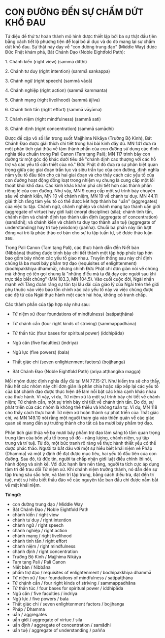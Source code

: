 # CON ĐƯỜNG ĐẾN SỰ CHẤM DỨT KHỔ ĐAU

Tứ diệu đế thứ tư hoàn thành mô hình được thiết lập bởi ba sự thật đầu tiên bằng cách tiết lộ phương tiện để loại bỏ ái dục và do đó mang lại sự chấm dứt khổ đau. Sự thật này dạy về "con đường trung đạo" (Middle Way) được Đức Phật khám phá, Bát Chánh Đạo (Noble Eightfold Path):

1\. Chánh kiến (right view) (sammā ditthi)

2\. Chánh tư duy (right intention) (sammā sankappa)

3\. Chánh ngữ (right speech) (sammā vācā)

4\. Chánh nghiệp (right action) (sammā kammanta)

5\. Chánh mạng (right livelihood) (sammā ājīva)

6\. Chánh tinh tấn (right effort) (sammā vāyāma)

7\. Chánh niệm (right mindfulness) (sammā sati)

8\. Chánh định (right concentration) (sammā samādhi)

Được đề cập vô số lần trong suốt Majjhima Nikāya (Trường Bộ Kinh), Bát Chánh Đạo được giải thích chi tiết trong hai bài kinh đầy đủ. MN 141 đưa ra một phân tích giai thừa về tám thành phần của con đường sử dụng các định nghĩa tiêu chuẩn trong Pali Canon (Tam tạng Pali); MN 117 trình bày con đường từ một góc độ khác dưới tiêu đề "chánh định cao thượng với các hỗ trợ và các yếu tố cần thiết của nó." Đức Phật ở đó đưa ra sự phân biệt quan trọng giữa các giai đoạn trần tục và siêu trần tục của con đường, định nghĩa năm yếu tố đầu tiên cho cả hai giai đoạn và cho thấy cách các yếu tố của con đường hoạt động đồng loạt trong nhiệm vụ chung là cung cấp một lối thoát khỏi khổ đau. Các kinh khác khám phá chi tiết hơn các thành phần riêng lẻ của con đường. Như vậy, MN 9 cung cấp một sự trình bày chuyên sâu về chánh kiến, MN 10 về chánh niệm, MN 19 về chánh tư duy. MN 44.11 giải thích rằng tám yếu tố có thể được kết hợp thành ba "uẩn" (aggregates) của việc tu tập. Chánh ngữ, chánh nghiệp và chánh mạng tạo thành uẩn giới (aggregate of virtue) hay giới luật (moral discipline) (sila); chánh tinh tấn, chánh niệm và chánh định tạo thành uẩn định (aggregate of concentration) (samādhi); và chánh kiến và chánh tư duy tạo thành uẩn tuệ (aggregate of understanding) hay trí tuệ (wisdom) (pañña). Chuỗi ba phần này lần lượt đóng vai trò là phác thảo cơ bản cho sự tu tập tuần tự, sẽ được thảo luận sau.

Trong Pali Canon (Tam tạng Pali), các thực hành dẫn đến Niết bàn (Nibbāna) thường được trình bày chi tiết thành một tập hợp phức tạp hơn bao gồm bảy nhóm các yếu tố giao nhau. Truyền thống sau này chỉ định chúng là ba mươi bảy phẩm trợ đạo (requisites of enlightenment) (bodhipakkhiya dhammā), nhưng chính Đức Phật chỉ đơn giản nói về chúng mà không có tên gọi chung là "những điều mà ta đã dạy các ngươi sau khi trực tiếp biết chúng" (MN 103.3, MN 104.5). Vào cuối cuộc đời, Ngài nhấn mạnh với Tăng đoàn rằng sự tồn tại lâu dài của giáo lý của Ngài trên thế giới phụ thuộc vào việc bảo tồn chính xác các yếu tố này và việc chúng được các đệ tử của Ngài thực hành một cách hài hòa, không có tranh chấp.

Các thành phần của tập hợp này như sau:

- Tứ niệm xứ (four foundations of mindfulness) (satipatṭhāna)

- Tứ chánh cần (four right kinds of striving) (sammappadhāna)

- Tứ thần túc (four bases for spiritual power) (iddhipāda)

- Ngũ căn (five faculties) (indriya)

- Ngũ lực (five powers) (bala)

- Thất giác chi (seven enlightenment factors) (bojjhanga)

- Bát Chánh Đạo (Noble Eightfold Path) (ariya atṭhangika magga)

Mỗi nhóm được định nghĩa đầy đủ tại MN 77.15-21. Như kiểm tra sẽ cho thấy, hầu hết các nhóm này chỉ đơn giản là phân chia hoặc sắp xếp lại các yếu tố của bát chánh đạo được thực hiện để làm nổi bật các khía cạnh khác nhau của thực hành. Vì vậy, ví dụ, Tứ niệm xứ là một sự trình bày chi tiết về chánh niệm; Tứ chánh cần, một sự trình bày chi tiết về chánh tinh tấn. Do đó, sự phát triển của các nhóm là không thể thiếu và không tuần tự. Ví dụ, MN 118 cho thấy cách thực hành Tứ niệm xứ hoàn thành sự phát triển của Thất giác chi, và MN 149.10 nói rằng một người tham gia vào thiền quán về các giác quan sẽ mang đến sự trưởng thành cho tất cả ba mươi bảy phẩm trợ đạo.

Phân tích giai thừa về ba mươi bảy phẩm trợ đạo làm sáng tỏ tầm quan trọng trung tâm của bốn yếu tố trong số đó - năng lượng, chánh niệm, sự tập trung và trí tuệ. Từ đó, một bức tranh rõ ràng về thực hành thiết yếu có thể được phác thảo. Người ta bắt đầu với một sự hiểu biết khái niệm về Pháp (Dhamma) và một ý định để đạt được mục tiêu, hai yếu tố đầu tiên của con đường. Sau đó, từ đức tin, người ta chấp nhận giới luật điều chỉnh lời nói, hành động và sinh kế. Với đức hạnh làm nền tảng, người ta tích cực áp dụng tâm trí để trau dồi Tứ niệm xứ. Khi chánh niệm trưởng thành, nó dẫn đến sự tập trung sâu sắc hơn, và tâm trí tập trung, bằng cách điều tra, đạt đến trí tuệ, một sự hiểu biết thấu đáo về các nguyên tắc ban đầu chỉ được nắm bắt về mặt khái niệm.

**Từ ngữ:**

- con đường trung đạo / Middle Way
- Bát Chánh Đạo / Noble Eightfold Path
- chánh kiến / right view
- chánh tư duy / right intention
- chánh ngữ / right speech
- chánh nghiệp / right action
- chánh mạng / right livelihood
- chánh tinh tấn / right effort
- chánh niệm / right mindfulness
- chánh định / right concentration
- Trường Bộ Kinh / Majjhima Nikāya
- Tam tạng Pali / Pali Canon
- Niết bàn / Nibbāna
- phẩm trợ đạo / requisites of enlightenment / bodhipakkhiya dhammā
- Tứ niệm xứ / four foundations of mindfulness / satipatṭhāna
- Tứ chánh cần / four right kinds of striving / sammappadhāna
- Tứ thần túc / four bases for spiritual power / iddhipāda
- Ngũ căn / five faculties / indriya
- Ngũ lực / five powers / bala
- Thất giác chi / seven enlightenment factors / bojjhanga
- Pháp / Dhamma
- uẩn / aggregates
- uẩn giới / aggregate of virtue / sila
- uẩn định / aggregate of concentration / samādhi
- uẩn tuệ / aggregate of understanding / pañña
